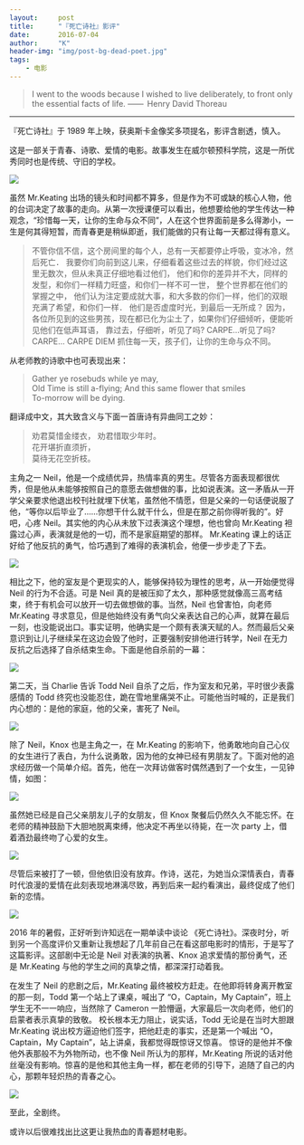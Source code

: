 ```yaml
---
layout:     post
title:      "『死亡诗社』影评"
date:       2016-07-04
author:     "K"
header-img: "img/post-bg-dead-poet.jpg"
tags:
    - 电影
---
```



> I went to the woods because I wished to live deliberately, to front only the essential facts of life. ——  Henry David Thoreau


----------


『死亡诗社』于 1989 年上映，获奥斯卡金像奖多项提名，影评含剧透，慎入。 

这是一部关于青春、诗歌、爱情的电影。故事发生在威尔顿预科学院，这是一所优秀同时也是传统、守旧的学校。

![](http://7xo54z.com1.z0.glb.clouddn.com/Dead-Poet-Image1.png)

虽然 Mr.Keating 出场的镜头和时间都不算多，但是作为不可或缺的核心人物，他的台词决定了故事的走向。从第一次授课便可以看出，他想要给他的学生传达一种观念，“珍惜每一天，让你的生命与众不同”，人在这个世界面前是多么得渺小，一生是何其得短暂，而青春更是稍纵即逝，我们能做的只有让每一天都过得有意义。

> 不管你信不信，这个房间里的每个人，总有一天都要停止呼吸，变冰冷，然后死亡． 
> 我要你们向前到这儿来，仔细看着这些过去的样貌，你们经过这里无数次，但从未真正仔细地看过他们， 
> 他们和你的差异并不大，同样的发型，和你们一样精力旺盛，和你们一样不可一世， 
> 整个世界都在他们的掌握之中， 
> 他们认为注定要成就大事，和大多数的你们一样，他们的双眼充满了希望，和你们一样． 
> 他们是否虚度时光，到最后一无所成？ 
> 因为，各位所见到的这些男孩，现在都已化为尘土了，如果你们仔细倾听，便能听见他们在低声耳语， 
> 靠过去，仔细听，听见了吗? 
> CARPE...听见了吗?CARPE... CARPE DIEM 抓住每一天，孩子们，让你的生命与众不同。

从老师教的诗歌中也可表现出来：

> Gather ye rosebuds while ye may,   
> Old Time is still a-flying; 
> And this same flower that smiles   
> To-morrow will be dying. 

翻译成中文，其大致含义与下面一首唐诗有异曲同工之妙：

> 劝君莫惜金缕衣， 
> 劝君惜取少年时。   
> 花开堪折直须折，   
> 莫待无花空折枝。 


主角之一 Neil，他是一个成绩优异，热情率真的男生。尽管各方面表现都很优秀，但是他从未能够按照自己的意愿去做想做的事，比如说表演。这一矛盾从一开学父亲要求他退出校刊社就埋下伏笔，虽然他不情愿，但是父亲的一句话便说服了他，“等你以后毕业了……你想干什么就干什么，但是在那之前你得听我的”。好吧，心疼 Neil。其实他的内心从未放下过表演这个理想，他也曾向 Mr.Keating 袒露过心声，表演就是他的一切，而不是家庭期望的那样。 Mr.Keating 课上的话正好给了他反抗的勇气，恰巧遇到了难得的表演机会，他便一步步走了下去。 

![](http://7xo54z.com1.z0.glb.clouddn.com/Dead-Poet-Image.png)

相比之下，他的室友是个更现实的人，能够保持较为理性的思考，从一开始便觉得 Neil 的行为不合适。可是 Neil 真的是被压抑了太久，那种感觉就像高三高考结束，终于有机会可以放开一切去做想做的事。当然，Neil 也曾害怕，向老师 Mr.Keating 寻求意见，但是他始终没有勇气向父亲表达自己的心声，就算在最后一刻，也没能说出口。事实证明，他确实是一个颇有表演天赋的人。然而最后父亲意识到让儿子继续呆在这边会毁了他时，正要强制安排他进行转学，Neil 在无力反抗之后选择了自杀结束生命。下面是他自杀前的一幕：

![](http://7xo54z.com1.z0.glb.clouddn.com/Dead-Poet-Image19.png)

第二天，当 Charlie 告诉 Todd Neil 自杀了之后，作为室友和兄弟，平时很少表露感情的 Todd 终究也没能忍住，跪在雪地里痛哭不止。可能他当时喊的，正是我们内心想的：是他的家庭，他的父亲，害死了 Neil。

![](http://7xo54z.com1.z0.glb.clouddn.com/Dead-Poet-Image24.png)

除了 Neil，Knox 也是主角之一，在 Mr.Keating 的影响下，他勇敢地向自己心仪的女生进行了表白，为什么说勇敢，因为他的女神已经有男朋友了。下面对他的追求经历做一个简单介绍。首先，他在一次拜访做客时偶然遇到了一个女生，一见钟情，如图：

![](http://7xo54z.com1.z0.glb.clouddn.com/Dead-Poet-Image04.png)

虽然她已经是自己父亲朋友儿子的女朋友，但 Knox 聚餐后仍然久久不能忘怀。在老师的精神鼓励下大胆地脱离束缚，他决定不再坐以待毙，在一次 party 上，借着酒劲最终吻了心爱的女生。

![](http://7xo54z.com1.z0.glb.clouddn.com/Dead-Poet-Image10.png)

尽管后来被打了一顿，但他依旧没有放弃。作诗，送花，为她当众深情表白，青春时代浪漫的爱情在此刻表现地淋漓尽致，再到后来一起约看演出，最终促成了他们新的恋情。

![](http://7xo54z.com1.z0.glb.clouddn.com/Dead-Poet-Image16.png)

2016 年的暑假，正好听到许知远在一期单读中谈论 《死亡诗社》。深夜时分，听到另一个高度评价又重新让我想起了几年前自己在看这部电影时的情形，于是写了这篇影评。这部剧中无论是 Neil 对表演的执著、Knox 追求爱情的那份勇气，还是 Mr.Keating 与他的学生之间的真挚之情，都深深打动着我。

在发生了 Neil 的悲剧之后，Mr.Keating 最终被校方赶走。在他即将转身离开教室的那一刻，Todd 第一个站上了课桌，喊出了 “O，Captain，My Captain”，班上学生无不一一响应，当然除了 Cameron 一脸懵逼，大家最后一次向老师，他们的启蒙者表示真挚的致敬。
校长根本无力阻止，说实话，Todd 无论是在当时大胆跟 Mr.Keating 说出校方逼迫他们签字，把他赶走的事实，还是第一个喊出 “O，Captain，My Captain”，站上讲桌，我都觉得既惊讶又惊喜。
惊讶的是他并不像他外表那般不为外物所动，也不像 Neil 所认为的那样，Mr.Keating 所说的话对他丝毫没有影响。惊喜的是他和其他主角一样，都在老师的引导下，追随了自己的内心，那颗年轻炽热的青春之心。

![](http://7xo54z.com1.z0.glb.clouddn.com/Dead-Poet-Image001.png)

至此，全剧终。 

或许以后很难找出比这更让我热血的青春题材电影。
